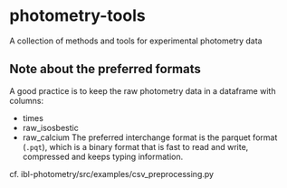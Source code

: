 # photometry-tools
A collection of methods and tools for experimental photometry data

## Note about the preferred formats
A good practice is to keep the raw photometry data in a dataframe with columns:
- times
- raw_isosbestic
- raw_calcium
The preferred interchange format is the parquet format (`.pqt`), which is a binary format that is fast to read and write, compressed and keeps typing information.


cf.
ibl-photometry/src/examples/csv_preprocessing.py


